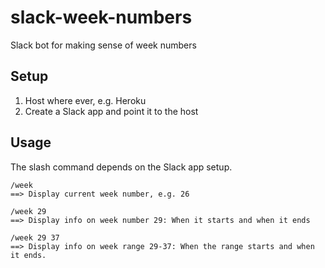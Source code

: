 # slack-week-numbers
Slack bot for making sense of week numbers

## Setup
1. Host where ever, e.g. Heroku
2. Create a Slack app and point it to the host

## Usage
The slash command depends on the Slack app setup.

```
/week
==> Display current week number, e.g. 26

/week 29
==> Display info on week number 29: When it starts and when it ends

/week 29 37
==> Display info on week range 29-37: When the range starts and when it ends.
```
